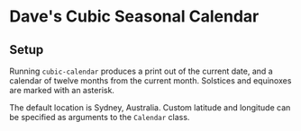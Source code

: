 # Dave's Cubic Seasonal Calendar

## Setup

Running `cubic-calendar` produces a print out of the current date, and a calendar of twelve months from the current month. Solstices and equinoxes are marked with an asterisk.

The default location is Sydney, Australia. Custom latitude and longitude can be specified as arguments to the `Calendar` class.
